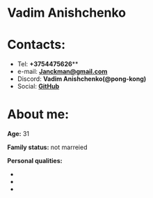 # Vadim Anishchenko
# Contacts:
* Tel: **+3754475626****
* e-mail: **Janckman@gmail.com**
* Discord: **Vadim Anishchenko(@pong-kong)**
* Social: **[GitHub](https://github.com/Pong-Kong)**

# About me:

**Age:** 31

**Family status:** not marreied 

**Personal qualities:**

*
*
*